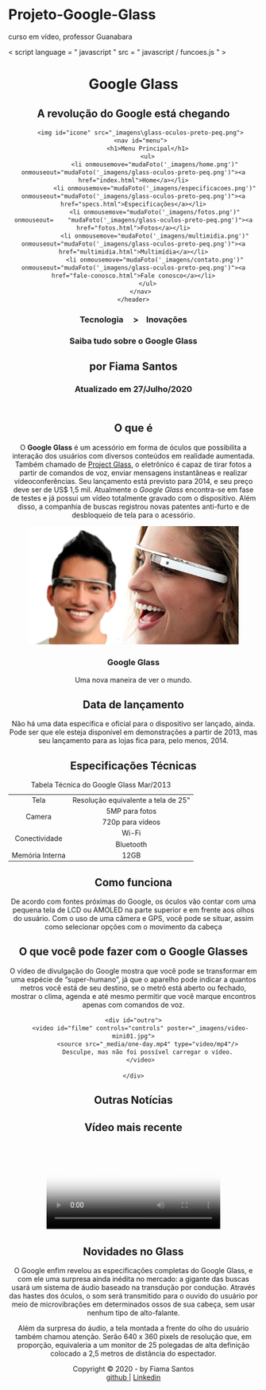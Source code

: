 # Projeto-Google-Glass
 curso em vídeo, professor Guanabara

<!DOCTYPE html> 

<html lang="pt-br">
<head>
	<meta charset="UFT-8"/>
	<title>Tudo sobre Google Glass </title>
	<link rel="stylesheet" href="_css\estilo.css"/>
</head> 
< script   language = " javascript " src = " javascript / funcoes.js " ></script>
<body>
<div id="interface">
	<header id="cabecalho">
	<hgroup>
	<h1>Google Glass</h1>
	<h2>A revolução do Google está chegando</h2>
	</hgroup>
	
		<img id="icone" src="_imagens\glass-oculos-preto-peq.png">
		<nav id="menu">
			<h1>Menu Principal</h1>
			<ul>
				<li onmousemove="mudaFoto('_imagens/home.png')" onmouseout="mudaFoto('_imagens/glass-oculos-preto-peq.png')"><a href="index.html">Home</a></li>
				<li onmousemove="mudaFoto('_imagens/especificacoes.png')" onmouseout="mudaFoto('_imagens/glass-oculos-preto-peq.png')"><a href="specs.html">Especificações</a></li>
				<li onmousemove="mudaFoto('_imagens/fotos.png')" onmouseout=	"mudaFoto('_imagens/glass-oculos-preto-peq.png')"><a href="fotos.html">Fotos</a></li>
				<li onmousemove="mudaFoto('_imagens/multimidia.png')" onmouseout="mudaFoto('_imagens/glass-oculos-preto-peq.png')"><a href="multimidia.html">Multimídia</a></li>
				<li onmousemove="mudaFoto('_imagens/contato.png')" onmouseout="mudaFoto('_imagens/glass-oculos-preto-peq.png')"><a href="fale-conosco.html">Fale conosco</a></li>
			</ul>
		</nav>
	</header>
<section id="corpo">

<article id="noticia-principal">
<header id="cabecalho-artigo">
<hgroup>
<h3>Tecnologia&nbsp;&nbsp;&nbsp;&nbsp; >&nbsp;&nbsp;&nbsp;  Inovações</h3>
<h1>Saiba tudo sobre o Google Glass</h1>
<h2>por Fiama Santos</h2>
<h3 class="direita">Atualizado em 27/Julho/2020</h3>
</hgroup>
</header>

<h2>O que é</h2>
<p>O <b>Google Glass</b> é um acessório em forma de óculos que possibilita a interação dos usuários com diversos conteúdos em realidade aumentada. Também chamado de <a href="" targer="_blank">Project Glass</a>, o eletrônico é capaz de tirar fotos a partir de comandos de voz, enviar mensagens instantâneas e realizar vídeoconferências. Seu lançamento está previsto para 2014, e seu preço deve ser de US$ 1,5 mil. Atualmente o <em>Google Glass</em> encontra-se em fase de testes e já possui um vídeo totalmente gravado com o dispositivo. Além disso, a companhia de buscas registrou novas patentes anti-furto e de desbloqueio de tela para o acessório.</p>

<figure class="foto-legenda">
	<img src="_imagens\glass-quadro-homem-mulher.jpg"/>
	<figcaption>
	<h3>Google Glass</h3>
	<p>Uma nova maneira de ver o mundo.</p>
	</figcaption>
</figure>

<h2>Data de lançamento</h2>
<p>Não há uma data específica e oficial para o dispositivo ser lançado, ainda. Pode ser que ele esteja disponível em demonstrações a partir de 2013, mas seu lançamento para as lojas fica para, pelo menos, 2014.</p>

<h2>Especificações Técnicas</h2>
<table id="tabelaspec">
<caption>Tabela Técnica do Google Glass <span>Mar/2013</span></caption>

<tr><td class="ce">Tela</td><td class="cd">Resolução equivalente a tela de 25"</td></tr>
<tr><td rowspan="2" class="ce">Camera</td><td class="cd"> 5MP para fotos </td></tr>
<tr><td class="cd">720p para vídeos</td></tr>
<tr><td rowspan="2" class="ce">Conectividade</td><td class="cd"> Wi-Fi </td></tr>
<tr><td class="cd">Bluetooth</td></tr>
<tr><td class="ce">Memória Interna</td><td class="cd"> 12GB</td></tr>
</table>

<h2>Como funciona</h2>
<p>De acordo com fontes próximas do Google, os óculos vão contar com uma pequena tela de LCD ou AMOLED na parte superior e em frente aos olhos do usuário. Com o uso de uma câmera e GPS, você pode se situar, assim como selecionar opções com o movimento da cabeça<p>

<h2>O que você pode fazer com o Google Glasses</h2>
<p>O vídeo de divulgação do Google mostra que você pode se transformar em uma espécie de “super<wbr/>-humano”, já que o aparelho pode indicar a quantos metros você está de seu destino, se o metrô está aberto ou fechado, mostrar o clima, agenda e até mesmo permitir que você marque encontros apenas com comandos de voz.<p>


	<div id="outro">
		<video id="filme" controls="controls" poster="_imagens/video-mini01.jpg">
			<source src="_media/one-day.mp4" type="video/mp4"/>
			Desculpe, mas não foi possível carregar o vídeo.
		</video>

	</div>
</article>
</section>
<aside id="lateral">
<h1>Outras Notícias</h1>
<h2>Vídeo mais recente</h2>


<div id="outro">
	<video width="350" id="filme" controls="controls" poster="_imagens/video-mini02.jpg">
		<source src="_media/how-it-feels.mp4" type="video/mp4"/>
		Desculpe, mas não foi possível carregar o vídeo.
	</video>

</div>

<h2>Novidades no Glass</h2>
<p>O Google enfim revelou as especificações completas do Google Glass, e com ele uma surpresa ainda inédita no mercado: a gigante das buscas usará um sistema de áudio baseado na transdução por condução. Através das hastes dos óculos, o som será transmitido para o ouvido do usuário por meio de microvibrações em determinados ossos de sua cabeça, sem usar nenhum tipo de alto-falante.<p>

<p>Além da surpresa do áudio, a tela montada a frente do olho do usuário também chamou atenção. Serão 640 x 360 pixels de resolução que, em proporção, equivaleria a um monitor de 25 polegadas de alta definição colocado a 2,5 metros de distância do espectador.<p>
</aside>
<footer	id="rodape">
<p>Copyright &copy; 2020 - by Fiama Santos <br/>
<a href="https://github.com/FiamaBrenda""target="blank"> github </a>| <a href="http://linkedin.com/in/fiama-brenda-santos-185437199">Linkedin</a></P>
</footer>
</div>
</body>
</html>

